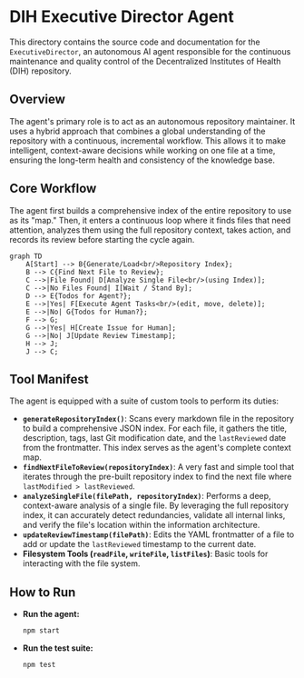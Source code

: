 # DIH Executive Director Agent

This directory contains the source code and documentation for the `ExecutiveDirector`, an autonomous AI agent responsible for the continuous maintenance and quality control of the Decentralized Institutes of Health (DIH) repository.

## Overview

The agent's primary role is to act as an autonomous repository maintainer. It uses a hybrid approach that combines a global understanding of the repository with a continuous, incremental workflow. This allows it to make intelligent, context-aware decisions while working on one file at a time, ensuring the long-term health and consistency of the knowledge base.

## Core Workflow

The agent first builds a comprehensive index of the entire repository to use as its "map." Then, it enters a continuous loop where it finds files that need attention, analyzes them using the full repository context, takes action, and records its review before starting the cycle again.

```mermaid
graph TD
    A[Start] --> B{Generate/Load<br/>Repository Index};
    B --> C{Find Next File to Review};
    C -->|File Found| D[Analyze Single File<br/>(using Index)];
    C -->|No Files Found| I[Wait / Stand By];
    D --> E{Todos for Agent?};
    E -->|Yes| F[Execute Agent Tasks<br/>(edit, move, delete)];
    E -->|No| G{Todos for Human?};
    F --> G;
    G -->|Yes| H[Create Issue for Human];
    G -->|No| J[Update Review Timestamp];
    H --> J;
    J --> C;
```

## Tool Manifest

The agent is equipped with a suite of custom tools to perform its duties:

-   **`generateRepositoryIndex()`**: Scans every markdown file in the repository to build a comprehensive JSON index. For each file, it gathers the title, description, tags, last Git modification date, and the `lastReviewed` date from the frontmatter. This index serves as the agent's complete context map.
-   **`findNextFileToReview(repositoryIndex)`**: A very fast and simple tool that iterates through the pre-built repository index to find the next file where `lastModified > lastReviewed`.
-   **`analyzeSingleFile(filePath, repositoryIndex)`**: Performs a deep, context-aware analysis of a single file. By leveraging the full repository index, it can accurately detect redundancies, validate all internal links, and verify the file's location within the information architecture.
-   **`updateReviewTimestamp(filePath)`**: Edits the YAML frontmatter of a file to add or update the `lastReviewed` timestamp to the current date.
-   **Filesystem Tools (`readFile`, `writeFile`, `listFiles`)**: Basic tools for interacting with the file system.

## How to Run

-   **Run the agent:**
    ```bash
    npm start
    ```
-   **Run the test suite:**
    ```bash
    npm test
    ```
